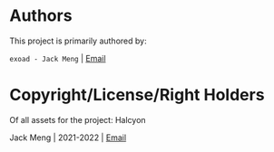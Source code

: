 # Authors

This project is primarily authored by:

`exoad - Jack Meng` | [Email](mailto://jackmeng0814@gmail.com)

# Copyright/License/Right Holders
Of all assets for the project:
Halcyon

Jack Meng | 2021-2022 | [Email](mailto://jackmeng0814@gmail.com)
